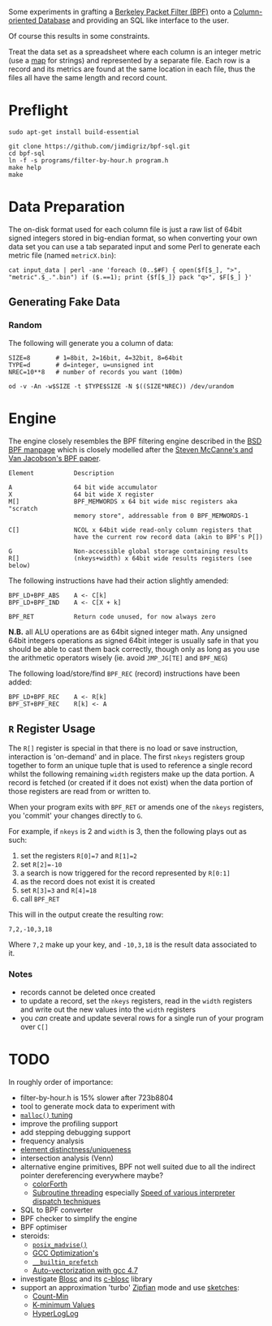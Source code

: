 Some experiments in grafting a [Berkeley Packet Filter (BPF)](http://en.wikipedia.org/wiki/Berkeley_Packet_Filter) onto a [Column-oriented Database](http://en.wikipedia.org/wiki/Column-oriented_DBMS) and providing an SQL like interface to the user.

Of course this results in some constraints.

Treat the data set as a spreadsheet where each column is an integer metric (use a [map](http://en.wikipedia.org/wiki/Associative_array) for strings) and represented by a separate file.  Each row is a record and its metrics are found at the same location in each file, thus the files all have the same length and record count.

# Preflight

    sudo apt-get install build-essential
    
    git clone https://github.com/jimdigriz/bpf-sql.git
    cd bpf-sql
    ln -f -s programs/filter-by-hour.h program.h
    make help
    make

# Data Preparation

The on-disk format used for each column file is just a raw list of 64bit signed integers stored in big-endian format, so when converting your own data set you can use a tab separated input and some Perl to generate each metric file (named `metricX.bin`):

    cat input_data | perl -ane 'foreach (0..$#F) { open($f[$_], ">", "metric".$_.".bin") if ($.==1); print {$f[$_]} pack "q>", $F[$_] }'

## Generating Fake Data

### Random

The following will generate you a column of data:

    SIZE=8       # 1=8bit, 2=16bit, 4=32bit, 8=64bit
    TYPE=d       # d=integer, u=unsigned int
    NREC=10**8   # number of records you want (100m)

    od -v -An -w$SIZE -t $TYPE$SIZE -N $((SIZE*NREC)) /dev/urandom

# Engine

The engine closely resembles the BPF filtering engine described in the [BSD BPF manpage](http://www.freebsd.org/cgi/man.cgi?bpf(4)) which is closely modelled after the [Steven McCanne's and Van Jacobson's BPF paper](http://usenix.org/publications/library/proceedings/sd93/mccanne.pdf).

    Element           Description
    
    A                 64 bit wide accumulator
    X                 64 bit wide X register
    M[]               BPF_MEMWORDS x 64 bit wide misc registers aka "scratch
                      memory store", addressable from 0 BPF_MEMWORDS-1
    
    C[]               NCOL x 64bit wide read-only column registers that
                      have the current row record data (akin to BPF's P[])
    
    G                 Non-accessible global storage containing results
    R[]               (nkeys+width) x 64bit wide results registers (see below)

The following instructions have had their action slightly amended:

    BPF_LD+BPF_ABS    A <- C[k]
    BPF_LD+BPF_IND    A <- C[X + k]
    
    BPF_RET           Return code unused, for now always zero

**N.B.** all ALU operations are as 64bit signed integer math.  Any unsigned 64bit integers operations as signed 64bit integer is usually safe in that you should be able to cast them back correctly, though only as long as you use the arithmetic operators wisely (ie. avoid `JMP_JG[TE]` and `BPF_NEG`)

The following load/store/find `BPF_REC` (record) instructions have been added:

    BPF_LD+BPF_REC    A <- R[k]
    BPF_ST+BPF_REC    R[k] <- A

## `R` Register Usage

The `R[]` register is special in that there is no load or save instruction, interaction is 'on-demand' and in place.  The first `nkeys` registers group together to form an unique tuple that is used to reference a single record whilst the following remaining `width` registers make up the data portion.  A record is fetched (or created if it does not exist) when the data portion of those registers are read from or written to.

When your program exits with `BPF_RET` or amends one of the `nkeys` registers, you 'commit' your changes directly to `G`.

For example, if `nkeys` is 2 and `width` is 3, then the following plays out as such:

 1. set the registers `R[0]=7` and `R[1]=2`
 1. set `R[2]=-10`
 1. a search is now triggered for the record represented by `R[0:1]`
 1. as the record does not exist it is created
 1. set `R[3]=3` and `R[4]=18`
 1. call `BPF_RET`

This will in the output create the resulting row:

    7,2,-10,3,18

Where `7,2` make up your key, and `-10,3,18` is the result data associated to it.

### Notes

 * records cannot be deleted once created
 * to update a record, set the `nkeys` registers, read in the `width` registers and write out the new values into the `width` registers
 * you *can* create and update several rows for a single run of your program over `C[]`

# TODO

In roughly order of importance:

 * filter-by-hour.h is 15% slower after 723b8804
 * tool to generate mock data to experiment with
 * [`malloc()` tuning](http://www.gnu.org/software/libc/manual/html_node/Malloc-Tunable-Parameters.html)
 * improve the profiling support
 * add stepping debugging support
 * frequency analysis
 * [element distinctness/uniqueness](http://en.wikipedia.org/wiki/Element_distinctness_problem)
 * intersection analysis (Venn)
 * alternative engine primitives, BPF not well suited due to all the indirect pointer dereferencing everywhere maybe?
     * [colorForth](http://www.colorforth.com/forth.html)
     * [Subroutine threading](http://www.cs.toronto.edu/~matz/dissertation/matzDissertation-latex2html/node7.html) especially [Speed of various interpreter dispatch techniques](http://www.complang.tuwien.ac.at/forth/threading/)
 * SQL to BPF converter
 * BPF checker to simplify the engine
 * BPF optimiser
 * steroids:
     * [`posix_madvise()`](http://www.freebsd.org/cgi/man.cgi?posix_madvise(2))
     * [GCC Optimization's](https://gcc.gnu.org/onlinedocs/gcc/Optimize-Options.html)
     * [`__builtin_prefetch`](https://gcc.gnu.org/onlinedocs/gcc-3.3.6/gcc/Other-Builtins.html#index-g_t_005f_005fbuiltin_005fprefetch-1861)
     * [Auto-vectorization with gcc 4.7](http://locklessinc.com/articles/vectorize/)
 * investigate [Blosc](http://www.blosc.org/) and its [c-blosc](https://github.com/Blosc/c-blosc) library
 * support an approximation 'turbo' [Zipfian](http://en.wikipedia.org/wiki/Zipf's_law) mode and use [sketches](http://en.wikipedia.org/wiki/Sketch_(mathematics)):
     * [Count-Min](https://sites.google.com/site/countminsketch/)
     * [K-minimum Values](http://research.neustar.biz/2012/07/09/sketch-of-the-day-k-minimum-values/)
     * [HyperLogLog](http://research.neustar.biz/2012/10/25/sketch-of-the-day-hyperloglog-cornerstone-of-a-big-data-infrastructure/)

